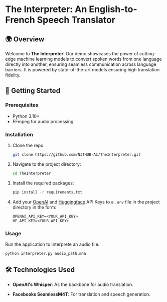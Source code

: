 # The Interpreter: An English-to-French Speech Translator

## 🌍 Overview

Welcome to **The Interpreter**! Our demo showcases the power of cutting-edge machine learning models to convert spoken words from one language directly into another, ensuring seamless communication across language barriers. It is powered by state-of-the-art models ensuring high translation fidelity.
  

## 🚀 Getting Started

### Prerequisites

- Python 3.10+
- FFmpeg for audio processing

### Installation

1. Clone the repo:
   ```sh
   git clone https://github.com/NITHUB-AI/TheInterpreter.git
   ```

2. Navigate to the project directory:
   ```sh
   cd TheInterpreter
   ```
    
4. Install the required packages:
   ```sh
   pip install -r requirements.txt
   ```
5. Add your [OpenAI](https://platform.openai.com/) and [Huggingface](https://huggingface.co/) API Keys to a `.env` file in the project directory in the form:
   ```
   OPENAI_API_KEY=<YOUR_API_KEY>
   HF_API_KEY=<YOUR_API_KEY>
   ```

### Usage

Run the application to interprete an audio file:
   ```sh
   python interpreter.py audio_path.m4a
   ```

## 🛠️ Technologies Used
  
- **OpenAI's Whisper**: As the backbone for audio translation.
  
- **Facebooks SeamlessM4T**: For translation and speech generation.